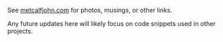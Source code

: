 See [metcalfjohn.com](https://www.metcalfjohn.com) for photos, musings, or other links.

Any future updates here will likely focus on code snippets used in other projects. 
